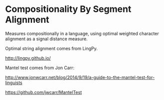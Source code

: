 # Compositionality By Segment Alignment

Measures compositionally in a language, using optimal weighted character alignment as a signal distance measure.

Optimal string alignment comes from LingPy.

http://lingpy.github.io/

Mantel test comes from Jon Carr: 

http://www.jonwcarr.net/blog/2014/9/19/a-guide-to-the-mantel-test-for-linguists

https://github.com/jwcarr/MantelTest
